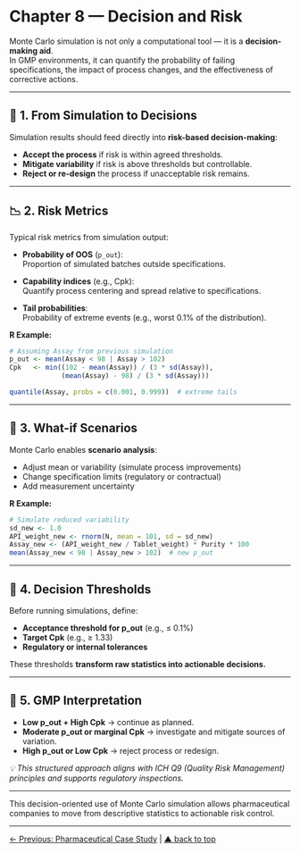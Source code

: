 # Chapter 8 — Decision and Risk

Monte Carlo simulation is not only a computational tool — it is a **decision-making aid**.  
In GMP environments, it can quantify the probability of failing specifications, the impact of process changes, and the effectiveness of corrective actions.

---

## 🎯 1. From Simulation to Decisions

Simulation results should feed directly into **risk-based decision-making**:

- **Accept the process** if risk is within agreed thresholds.
- **Mitigate variability** if risk is above thresholds but controllable.
- **Reject or re-design** the process if unacceptable risk remains.

---

## 📉 2. Risk Metrics

Typical risk metrics from simulation output:

- **Probability of OOS** (`p_out`):  
  Proportion of simulated batches outside specifications.

- **Capability indices** (e.g., Cpk):  
  Quantify process centering and spread relative to specifications.

- **Tail probabilities**:  
  Probability of extreme events (e.g., worst 0.1% of the distribution).

**R Example:**
```r
# Assuming Assay from previous simulation
p_out <- mean(Assay < 98 | Assay > 102)
Cpk   <- min((102 - mean(Assay)) / (3 * sd(Assay)),
             (mean(Assay) - 98) / (3 * sd(Assay)))

quantile(Assay, probs = c(0.001, 0.999))  # extreme tails
```

---

## 🔄 3. What-if Scenarios

Monte Carlo enables **scenario analysis**:

- Adjust mean or variability (simulate process improvements)
- Change specification limits (regulatory or contractual)
- Add measurement uncertainty

**R Example:**
```r
# Simulate reduced variability
sd_new <- 1.0
API_weight_new <- rnorm(N, mean = 101, sd = sd_new)
Assay_new <- (API_weight_new / Tablet_weight) * Purity * 100
mean(Assay_new < 98 | Assay_new > 102)  # new p_out
```

---

## 🧮 4. Decision Thresholds

Before running simulations, define:
- **Acceptance threshold for p_out** (e.g., ≤ 0.1%)
- **Target Cpk** (e.g., ≥ 1.33)
- **Regulatory or internal tolerances**

These thresholds **transform raw statistics into actionable decisions.**

---

## 📌 5. GMP Interpretation

- **Low p_out + High Cpk** → continue as planned.
- **Moderate p_out or marginal Cpk** → investigate and mitigate sources of variation.
- **High p_out or Low Cpk** → reject process or redesign.

*💡 This structured approach aligns with ICH Q9 (Quality Risk Management) principles and supports regulatory inspections.*

---

This decision-oriented use of Monte Carlo simulation allows pharmaceutical companies to move from descriptive statistics to actionable risk control.

---
[← Previous: Pharmaceutical Case Study](chapter07_case-pharma.md) | [▲ back to top](../#table-of-contents)
